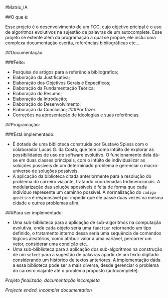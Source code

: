 #Matrix_IA

##O que é:

Esse projeto é o desenvolvimento de um TCC, cujo objetivo pricipal é o uso de algoritmos evolutivos na sujestão de palavras de um autocomplete. Esse projeto se extente além da programação a qual se propõe, ele inclui uma complexa documentação escrita, referências bibliográficas etc...

##Documentação:

###Feito:
- Pesquisa de artigos para a referência bibliografica;
- Elaboração da Justificativa;
- Elaboração dos Objetivos Gerais e Expecíficos;
- Elaboração da Fundamentação Teórica;
- Elaboração do Resumo;
- Elaboração da Introdução;
- Elaboração do Desenvolvimento;
- Elaboração da Conclusão;
###Por fazer:
- Correções na apresentação de ideologias e suas referências.

##Programação:

###Está implementado:
- É dotade de uma biblioteca construida por Gustavo Spiess com o colaborador Lucas G. da Costa, que tem como intúito de explorar as possibilidades de uso de software evolutivo. O funcionamento dela dá-se em duas classes principais, com o intúito de individualizar as soluções possíveis de um determinado problema e gerenciar o macro-universo de soluções possíveis.
- A aplicação da biblioteca citada anteriormente para a resolução do problema do caixeiro viajante, tratando coordenadas tridimencionais. A modularização das soluçõe spossíveis é feita de forma que cada indivíduo represente um caminho possível. A normalização do `código genético` é responsável por impedir que ele passe duas vezes na mesma cidade e outros problemas afim.

###Para ser implementado:
- Uma sub-biblioteca para a aplicação de sub-algoritmos na computação evolutiva, onde cada objeto seria uma `function` retornando um tipo definido, o tratamento interno dessa seria uma sequência de comandos lógicos aleatórios, como atribuir valor a uma variável, percorrer um vetor, considerar uma condição etc...
- Uma sub-bliblioteca para a aplicação dos sub-algoritmos na construção de um `select` para a sugestão de palavras apartir de um texto digitado considerando um histórico de textos anteriores.
A implementação dáda a essa biblioteca pode ser a mais diversa, desde gerenciar o problema do caixeiro viajante até o problema proposto (autocomplete).

*Projeto finalizado, documentação incompleta*

*Projecte ended, incomplet documentation*
